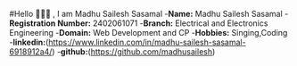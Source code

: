 #Hello 👋👋👋 , I am Madhu Sailesh Sasamal
-**Name:** Madhu Sailesh Sasamal
-**Registration Number:** 2402061071
-**Branch:** Electrical and Electronics Engineering
-**Domain:** Web Development and CP
-**Hobbies:** Singing,Coding
-**linkedin:**(https://www.linkedin.com/in/madhu-sailesh-sasamal-6918912a4/)
-**github:**(https://github.com/madhusailesh)

